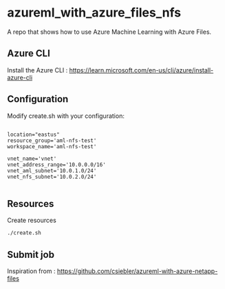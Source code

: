 # azureml_with_azure_files_nfs

A repo that shows how to use Azure Machine Learning with Azure Files.



## Azure CLI

Install the Azure CLI : https://learn.microsoft.com/en-us/cli/azure/install-azure-cli

## Configuration

Modify create.sh with your configuration:

```console

location="eastus"
resource_group='aml-nfs-test'
workspace_name='aml-nfs-test'

vnet_name='vnet'
vnet_address_range='10.0.0.0/16'
vnet_aml_subnet='10.0.1.0/24'
vnet_nfs_subnet='10.0.2.0/24'


```

## Resources

Create resources

```sh
./create.sh
```


## Submit job






Inspiration from : https://github.com/csiebler/azureml-with-azure-netapp-files
